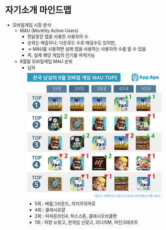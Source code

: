 # 자기소개 마인드맵

- 모바일게임 시장 분석
  - MAU (Monthly Active Users)
    - 한달동안 앱을 사용한 사용자의 수
    - 순위는 매출이나, 다운로드 수로 매길수도 있지만,
    - -> MAU를 사용하면 실제 앱을 사용하는 사용자의 수를 알 수 있음
    - 즉, 실제 해당 게임의 인기를 파악가능
  - 8월달 모바일게임 MAU 순위
    - 남자
![Alt text](/MAUChart_Man.png)
      - 5회 : 배틀그라운드, 의지의히어로
      - 4회 : 클래시로얄
      - 2회 : 피파온라인4, 하스스톤, 클래시오브클랜
      - 1회 : 피망 뉴맞고, 한게임 신맞고, 리니지M, 마인크래프트



